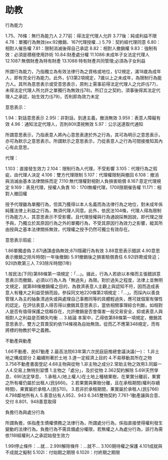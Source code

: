 # 助教

行為能力

1.75、76條：無行為能力人
2.77前：得法定代理人允許
3.77後：純或利益不限
4.78：單獨行為無效(ex:92撤銷、167代理授權...)
5.79：契約經代理同意
6.80：相對人催告權
7.81：限制消滅後得自己承認
8.82：相對人撤銷權
9.83：強制有效：必須是積極使用詐術
10.84:財產處分權
11.1086:未成年子女法定代理人
12.1087:無償財產為特有財產
13.1088:特有財產共同管理;必須為子女利益

所謂行為能力，乃指獨立為有效法律行為之資格或地位，§12規定，滿18歲為成年人，即有完全行為能力。此外，§13第2項規定，7歲以上之未成年，為限制行為能力人。其所為意思表示或受意思表示，原則上需事前得法定代理人之允許(§77)，未得法定代理人所允許之單獨行為無效(§78)。所訂立之契約，須事後得其法定代理人之承認，始生效力(§79)，否則即為效力未定


意思表示：

1.94：對話意思表示
2.95I：非對話，到達主義，撤消無效
3.95II：表意人障礙有效
4.96：通知法定代理人，否則80II漠視無效
5.97：公示送達取代通知

所謂意思表示，乃指表意人將內心意思表達於外之行為，其可為明示之意思表示，亦可為默示之意思表示。所謂默示之意思表示，乃從表意人之行為可間接推知其內心有此意思。


代理：

1.103：直接發生效力
2.104：限制行為人代理，不受影響
3.105：代理行為之瑕疵，由代理人決定
4.106：雙方代理限制
5.107：代理權限制與撤回
6.108：撤消與消滅由基本法律關係而定
7.110:無代理權對相對人負損害賠償
8.167:意定代理規定
9.169：表見代理，授權人負責
10：170I無權代理，170II限期催告權
11.171：相對人撤回權

授予代理雖為單獨行為，但其乃獲得以本人名義而為法律行為之地位，對未成年係純獲法律上利益之行為，無須代理人同意。此外，依民法104條，代理人得為限制行為能力人，其意思表示不受影響。且代理授權與行為通說採無因說，即代理之授予與，乃獨立於其原因行為之外的單獨行為，不受其原因行為效力之影響，縱其所由授與之基本法律關係無效，代理權之授予仍然可獨立有效存在。



意思表示瑕疵：

1.86單獨虛偽
2.87I通謀虛偽無效;87II隱藏行為有效
3.88意思表示錯誤
4.90意思表示撤銷之除斥時間(一年後撤銷)
5.91撤銷後之損害賠償責任
6.92I詐欺或脅迫；92II詐欺第三人
7.93除斥時間(1年)

1.按民法(下同)第88條第一項規定：「...」。據此，行為人若欲以本條而主張錯誤意思表示而撤銷，必須以行為人為「無過失」為限。對於過失之程度，法律上並無明文規定，就第88條撤銷權之目的，為救濟表意人主觀上與認知不符，因而造成表意人有種大之利益受損而設。參採同文地220條第2項規定：「...」。而採內以善良管理人為主的抽象清過失或與處理自己事務同等的具體輕過失，應可就個案有彈性的認定。在評估表意人得否得以撤銷其意思表示，當依相關事理綜合判斷。如相對人是否有值得保護之信賴存在，允許撤銷是否會傷害一般交易安全，抑或表意人與相對人之利益是否顯失均衡
...
3.結論
本案中，乙得依第88條第一項規定，撤銷其意思表示，雙方之買賣契約依114條視為自始無效。從而乙不應第348規定，而有將標的物教於甲之義務。



不動產與動產

1.66不動產、民67動產
2.最高法院63年第六次民庭庭推總會議決議(一)：
  1.非土地之構成部分 2.繼續附著於土地 3.達一定經濟上目的 4.不易移動其所在之物
3.758不動產書面登記
4.68主物與從物
  1.非主物之成分2.常助主物之效用3.同屬一人4.交易上無特別習慣
  1.主物之「處分」，及於從物 2.362契約解除
5.69I天然孳息、69II法定孳息、
  1.承租人(地上權人)在土地上種植果樹，在果實分離前，果實之所有權仍屬於出租人(民§66I)。
  2.若果實與果樹分離，且在承租期間(權利存續時間)，果實屬於承租人(民§70)。
  3.若非於承租期間，果實屬於承租人(民§766)
  4.798鄰地所有人
  5.善意佔有人952、943
6.345雙物契約
7.761-1動產讓與合意、交付
8.801、948善意取得

負擔行為與處分行為

所謂負擔，係指產生債權債務之法律行為，所謂處分行為，係指直接使得權利發生變動的法律行為。負擔行為不需具備處分權限，若無權之人為處分行為，該行為需依118I經權利人之承認始發生效力


1.99I停止條件：...就...
2.99II解除條件：...就不...
3.100期待權之保護
4.101成就與不成就之擬制
5.102I：付始期之期限
6.102II：付終期之期限   


